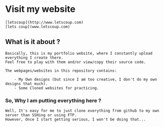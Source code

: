 # Visit my website
	[letscoup](http://www.letscoup.com)
	[lets coup](www.letscoup.com)
## What is it about ?

	Basically, this is my portfolio website, where I constantly upload everything I create there. 
	Feel free to play with them and/or view/copy their source code.

	The webpages/websites in this repository contains:

		- My Own designs (but since I am too creative, I don't do my own designs that much).
		- Some Cloned websites for practicing.
	
### So, Why I am putting everything here ?
	
	Well, It's easy for me to just clone everything from github to my own server than SSHing or using FTP.
	However, Once I start getting serious, I won't be doing that...
